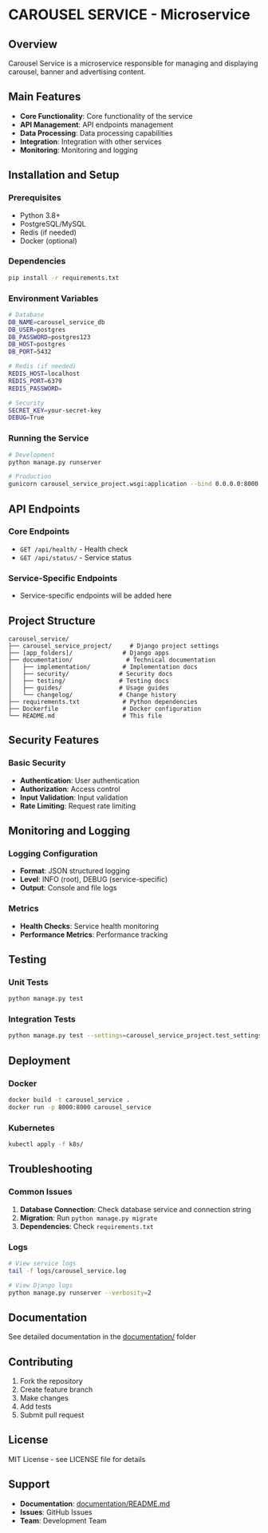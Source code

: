 ﻿# CAROUSEL SERVICE - Microservice

## Overview

Carousel Service is a microservice responsible for managing and displaying carousel, banner and advertising content.

## Main Features

- **Core Functionality**: Core functionality of the service
- **API Management**: API endpoints management
- **Data Processing**: Data processing capabilities
- **Integration**: Integration with other services
- **Monitoring**: Monitoring and logging

## Installation and Setup

### Prerequisites

- Python 3.8+
- PostgreSQL/MySQL
- Redis (if needed)
- Docker (optional)

### Dependencies

```bash
pip install -r requirements.txt
```

### Environment Variables

```bash
# Database
DB_NAME=carousel_service_db
DB_USER=postgres
DB_PASSWORD=postgres123
DB_HOST=postgres
DB_PORT=5432

# Redis (if needed)
REDIS_HOST=localhost
REDIS_PORT=6379
REDIS_PASSWORD=

# Security
SECRET_KEY=your-secret-key
DEBUG=True
```

### Running the Service

```bash
# Development
python manage.py runserver

# Production
gunicorn carousel_service_project.wsgi:application --bind 0.0.0.0:8000
```

## API Endpoints

### Core Endpoints
- `GET /api/health/` - Health check
- `GET /api/status/` - Service status

### Service-Specific Endpoints
- Service-specific endpoints will be added here

## Project Structure

```
carousel_service/
├── carousel_service_project/     # Django project settings
├── [app_folders]/              # Django apps
├── documentation/               # Technical documentation
│   ├── implementation/         # Implementation docs
│   ├── security/              # Security docs
│   ├── testing/               # Testing docs
│   ├── guides/                # Usage guides
│   └── changelog/             # Change history
├── requirements.txt            # Python dependencies
├── Dockerfile                  # Docker configuration
└── README.md                   # This file
```

## Security Features

### Basic Security
- **Authentication**: User authentication
- **Authorization**: Access control
- **Input Validation**: Input validation
- **Rate Limiting**: Request rate limiting

## Monitoring and Logging

### Logging Configuration
- **Format**: JSON structured logging
- **Level**: INFO (root), DEBUG (service-specific)
- **Output**: Console and file logs

### Metrics
- **Health Checks**: Service health monitoring
- **Performance Metrics**: Performance tracking

## Testing

### Unit Tests
```bash
python manage.py test
```

### Integration Tests
```bash
python manage.py test --settings=carousel_service_project.test_settings
```

## Deployment

### Docker
```bash
docker build -t carousel_service .
docker run -p 8000:8000 carousel_service
```

### Kubernetes
```bash
kubectl apply -f k8s/
```

## Troubleshooting

### Common Issues
1. **Database Connection**: Check database service and connection string
2. **Migration**: Run `python manage.py migrate`
3. **Dependencies**: Check `requirements.txt`

### Logs
```bash
# View service logs
tail -f logs/carousel_service.log

# View Django logs
python manage.py runserver --verbosity=2
```

## Documentation

See detailed documentation in the [documentation/](./documentation/README.md) folder

## Contributing

1. Fork the repository
2. Create feature branch
3. Make changes
4. Add tests
5. Submit pull request

## License

MIT License - see LICENSE file for details

## Support

- **Documentation**: [documentation/README.md](./documentation/README.md)
- **Issues**: GitHub Issues
- **Team**: Development Team
